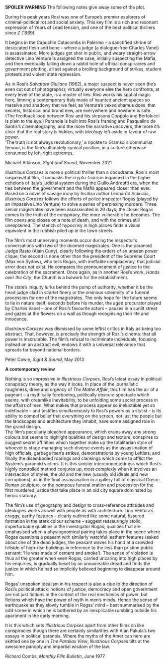 

**SPOILER WARNING** The following notes give away some of the plot.

During his peak years Rosi was one of Europe’s premier explorers of criminal-political rot and social anxiety. This key film is a rich and resonant expression of Years of Lead tension, and one of the best political thrillers since _Z_ (1969).

It begins in the Capuchin Catacombs in Palermo – a sanctified shrine of desiccated flesh and bone – where a judge (a dialogue-free Charles Vanel) is assassinated. More judges get shot in public, and weary straight-arrow detective Lino Ventura is assigned the case, initially suspecting the Mafia, and then eventually falling down a rabbit hole of official conspiracies and government plotting, all set against a broiling background of strikes, student protests and violent state repression.

As in Rosi’s _Salvatore Giuliano_ (1962), a major suspect is never seen (he’s even cut out of photographs); virtually everyone else the hero confronts, at every level of the state, is a master of lies. Rosi works his spatial magic here, limning a contemporary Italy made of haunted ancient spaces so massive and shadowy that we feel, as Ventura’s vexed shamus does, that secrets, historical and brand new, are everywhere and nowhere is safe. (The feedback loop between Rosi and his stepsons Coppola and Bertolucci is plain to the eye.) Paranoia is built into Rosi’s framing and Pasqualino de Santis’s cinematography, and the more the narrative uncovers, the more it’s clear that the real story is hidden, with ideology left aside in favour of raw power.  
‘The truth is not always revolutionary,’ a riposte to Gramsci’s communist fervour, is the film’s ultimately cynical position, in a culture otherwise consumed by left-right extremes.

Michael Atkinson, _Sight and Sound_, November 2021

_Illustrious Corpses_ is more a political thriller than a docudrama. Rosi’s most suspenseful film, it unmasks the crypto-fascism ingrained in the higher echelons of Italy’s judicial system during the Giulio Andreotti era, when the ties between the government and the Mafia appeared closer than ever. Based on a novel of savage irony by Sicilian author Leonardo Sciascia, _Illustrious Corpses_ follows the efforts of police inspector Rogas (played by an impassive Lino Ventura) to solve a series of perplexing murders. Three senior magistrates have been assassinated in 20 days; the closer Rogas comes to the truth of the conspiracy, the more vulnerable he becomes. The film opens and closes on a note of death, and with the crimes still unexplained. The stench of hypocrisy in high places finds a visual equivalent in the rubbish piled up in the town streets.

The film’s most unnerving moments occur during the inspector’s conversations with two of the doomed magistrates. One is the paranoid Judge Rasto (Alain Cuny), clearly following the orders of an unseen power clique; the second is none other than the president of the Supreme Court (Max von Sydow), who tells Rogas, with ineffable complacency, that judicial error does not exist. He compares the pronouncement of justice to the celebration of the sacrament. Once again, as in another Rosi’s work, _Hands over the City_, the Church is a bulwark for the establishment.

The state’s iniquity lurks behind the pomp of authority, whether it be the head judge clad in scarlet finery or the ominous solemnity of a funeral procession for one of the magistrates. The only hope for the future seems to lie in nature itself; seconds before his murder, the aged procurator played by Charles Vanel – one of Rosi’s favourite actors – pauses in a sunlit street and gazes at the flowers on a wall as though recognising their life and innocence.

_Illustrious Corpses_ was dismissed by some leftist critics in Italy as being too abstract. That, however, is precisely the strength of Rosi’s cinema: that all power is inscrutable. The film’s refusal to incriminate individuals, focusing instead on an abstract evil, endows it with a universal relevance that spreads far beyond national borders.

Peter Cowie, _Sight & Sound_, May 2013

**A contemporary review**

Nothing is so impressive in _Illustrious Corpses_, Rosi’s latest essay in political conspiracy theory, as the way it looks. In place of the journalistic roughness, drive and urgency of _The Mattei Affair_, this film has the air of a pageant – a mythically foreboding, politically obscure spectacle which seems, with dreamlike inevitability, to be unfolding some secret process in the affairs of men. What makes that process appear so ineluctable yet so indefinable – and testifies simultaneously to Rosi’s powers as a stylist – is its ability to compel belief that everything on the screen, not just the people but the landscapes and architecture they inhabit, have some assigned role in the grand design.  
The film’s peculiarly bleached appearance, which drains away any strong colours but seems to highlight qualities of design and texture, conspires to suggest secret affinities which together make up the totalitarian style of whoever is stage-managing such diverse events as the assassination of high officials, garbage men’s strikes, demonstrations by young Leftists, and finally the disembodied roarings and clankings which come to afflict the System’s paranoid victims. It is this sinister interconnectedness which Rosi’s highly controlled method conjures up, most complexly when it involves an intersection of styles, the old and the new (usually old ideals and new corruptions), as in the final assassination in a gallery full of classical Greco-Roman sculpture, or the pompous funeral oration and procession for the first murdered justice that take place in an old city square dominated by heroic statuary.

The film’s use of geography and design to cross-reference attitudes and ideologies works as well with people as with architecture. Lino Ventura’s craggy, earthy features – clearly outlined like some natural, fissured formation in the stark colour scheme – suggest reassuringly stolid, imperturbable qualities in the investigator Rogas; qualities that are emphasised when a physiognomical pairing takes place in the scene where Rogas questions a peasant with similarly watchful leathern features (asked about one of the dead judges, the peasant waves his hand at a crowded hillside of high-rise buildings in reference to the less than pristine public servant: ‘He was made of cement and smoke’). The sense of violation is thus all the greater when even Rogas, carried uncaring into high places by his enquiries, is gradually beset by an unnameable dread and finds the justice in which he had so implicitly believed beginning to disappear around him.

Rogas’ unspoken idealism in his respect is also a clue to the direction of Rosi’s political attack: notions of justice, democracy and open government are not just fictions in the context of the real mechanics of power, but fictions which have the power of myth in men’s minds. Hence the sense of earthquake as they slowly tumble in Rogas’ mind – best summarised by the odd scene in which he is bothered by an inexplicable rumbling outside his apartment in the early morning.

It is this which sets _Illustrious Corpses_ apart from other films on like conspiracies though there are certainly similarities with Alan Pakula’s two essays in political paranoia. Where the myths of the American hero are skittled one by one in _The Parallax View_, _Illustrious Corpses_ tilts at the awesome panoply and impartial wisdom of the law.

Richard Combs, _Monthly Film Bulletin_, June 1977
<!--stackedit_data:
eyJoaXN0b3J5IjpbMTAzMjM0MzkyMF19
-->